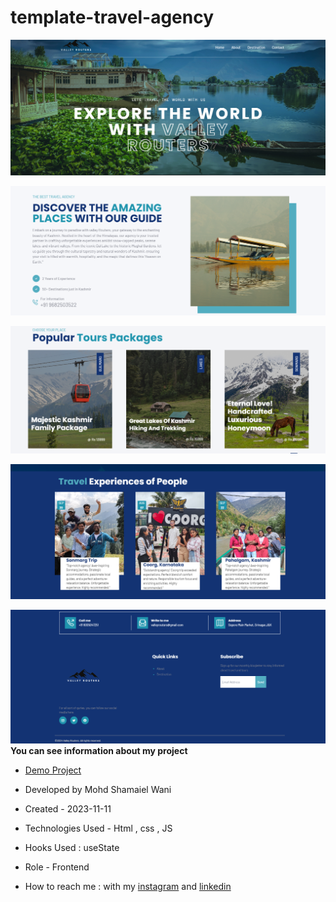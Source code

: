 # template-travel-agency
![viewfinal](./img/s1.png)

![viewfinal](./img/s2.png)

![viewfinal](./img/s3.png)

![viewfinal](./img/s4.png)

![viewfinal](./img/s5.png)
**You can see information about my project**

- [Demo Project]( https://ladan-hazrati-web.github.io/template-travel-agency/)

- Developed by Mohd Shamaiel Wani

- Created - 2023-11-11

- Technologies Used - Html , css , JS

- Hooks Used : useState 

- Role - Frontend

- How to reach me : with my [instagram](https://www.instagram.com/ladan_hazrati_web) and [linkedin](https://www.linkedin.com/in/ladan-hazrati-web)
